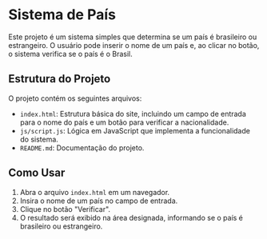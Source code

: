 # Sistema de País

Este projeto é um sistema simples que determina se um país é brasileiro ou estrangeiro. O usuário pode inserir o nome de um país e, ao clicar no botão, o sistema verifica se o país é o Brasil.

## Estrutura do Projeto

O projeto contém os seguintes arquivos:

- `index.html`: Estrutura básica do site, incluindo um campo de entrada para o nome do país e um botão para verificar a nacionalidade.
- `js/script.js`: Lógica em JavaScript que implementa a funcionalidade do sistema.
- `README.md`: Documentação do projeto.

## Como Usar

1. Abra o arquivo `index.html` em um navegador.
2. Insira o nome de um país no campo de entrada.
3. Clique no botão "Verificar".
4. O resultado será exibido na área designada, informando se o país é brasileiro ou estrangeiro.